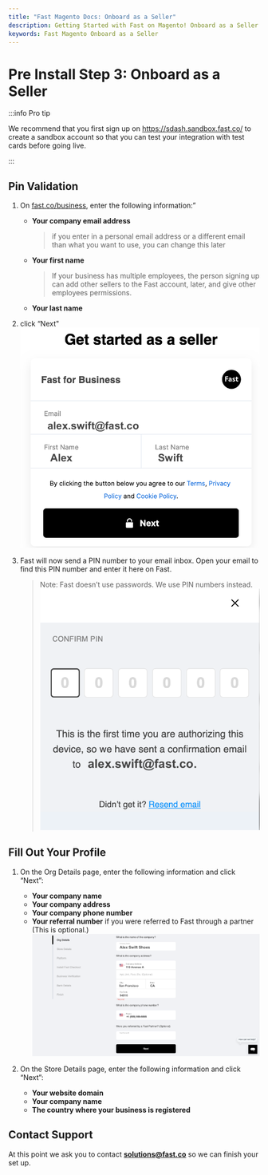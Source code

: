 ```yaml
---
title: "Fast Magento Docs: Onboard as a Seller"
description: Getting Started with Fast on Magento! Onboard as a Seller
keywords: Fast Magento Onboard as a Seller
---
```


# Pre Install Step 3: Onboard as a Seller

:::info Pro tip

We recommend that you first sign up on https://sdash.sandbox.fast.co/ to create a sandbox account so that you can test your integration with test cards before going live.

:::

## Pin Validation

1. On [fast.co/business](https://www.fast.co/business), enter the following information:”
   - **Your company email address**
     > if you enter in a personal email address or a different email than what you want to use, you can change this later
   - **Your first name**
     > If your business has multiple employees, the person signing up can add other sellers to the Fast account, later, and give other employees permissions.
   - **Your last name**
2. click “Next"
   <img src="./images/image1.png"/>

3. Fast will now send a PIN number to your email inbox. Open your email to find this PIN number and enter it here on Fast.
   > Note: Fast doesn’t use passwords. We use PIN numbers instead.
   > <img src="./images/image6.png"/>

## Fill Out Your Profile

1. On the Org Details page, enter the following information and click “Next”:

   - **Your company name**
   - **Your company address**
   - **Your company phone number**
   - **Your referral number** if you were referred to Fast through a partner (This is optional.)
     <img src="./images/image7.png"/>

2. On the Store Details page, enter the following information and click “Next”:
   - **Your website domain**
   - **Your company name**
   - **The country where your business is registered**

## Contact Support

At this point we ask you to contact **solutions@fast.co** so we can finish your set up.
